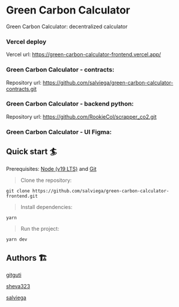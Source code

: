 # Green Carbon Calculator

Green Carbon Calculator: decentralized calculator

### Vercel deploy

Vercel url: https://green-carbon-calculator-frontend.vercel.app/

### Green Carbon Calculator - contracts:

Repository url: https://github.com/salviega/green-carbon-calculator-contracts.git

### Green Carbon Calculator - backend python:

Repository url: https://github.com/RookieCol/scrapper_co2.git

### Green Carbon Calculator - UI Figma:

## Quick start 🏄

Prerequisites: [Node (v19 LTS)](https://nodejs.org/en/download/) and [Git](https://git-scm.com/downloads)

> Clone the repository:

```
git clone https://github.com/salviega/green-carbon-calculator-frontend.git
```

> Install dependencies:

```
yarn
```

> Run the project:

```
yarn dev
```

## Authors 🏗

[gitguti](https://github.com/gitguti)

[sheva323](https://github.com/sheva323)

[salviega](https://github.com/salviega)
